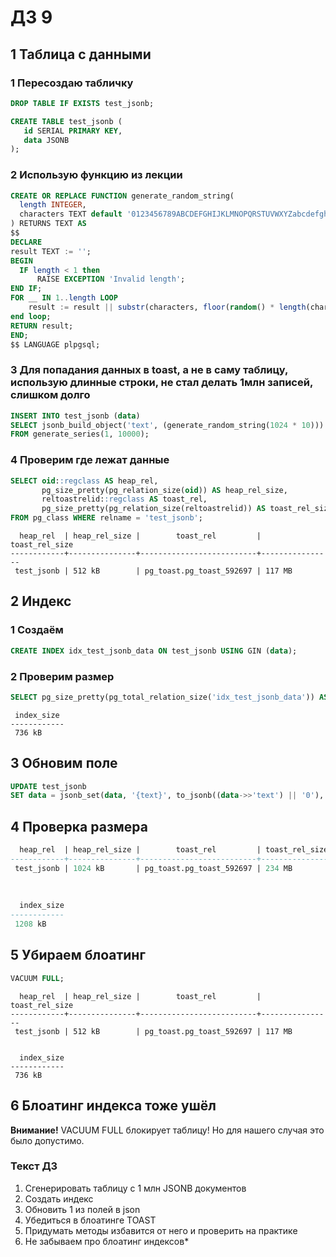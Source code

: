 # ДЗ 9

## 1 Таблица с данными

### 1 Пересоздаю табличку
```sql
DROP TABLE IF EXISTS test_jsonb;

CREATE TABLE test_jsonb (
   id SERIAL PRIMARY KEY,
   data JSONB
);
```

### 2 Использую функцию из лекции
    
```sql
CREATE OR REPLACE FUNCTION generate_random_string(
  length INTEGER,
  characters TEXT default '0123456789ABCDEFGHIJKLMNOPQRSTUVWXYZabcdefghijklmnopqrstuvwxyz'
) RETURNS TEXT AS
$$
DECLARE
result TEXT := '';
BEGIN
  IF length < 1 then
      RAISE EXCEPTION 'Invalid length';
END IF;
FOR __ IN 1..length LOOP
    result := result || substr(characters, floor(random() * length(characters))::int + 1, 1);
end loop;
RETURN result;
END;
$$ LANGUAGE plpgsql;
```

### 3 Для попадания данных в toast, а не в саму таблицу, использую длинные строки, не стал делать 1млн записей, слишком долго

```sql
INSERT INTO test_jsonb (data)
SELECT jsonb_build_object('text', (generate_random_string(1024 * 10)))
FROM generate_series(1, 10000);
```

### 4 Проверим где лежат данные
```sql
SELECT oid::regclass AS heap_rel,
       pg_size_pretty(pg_relation_size(oid)) AS heap_rel_size,
       reltoastrelid::regclass AS toast_rel,
       pg_size_pretty(pg_relation_size(reltoastrelid)) AS toast_rel_size
FROM pg_class WHERE relname = 'test_jsonb';
```

```
  heap_rel  | heap_rel_size |        toast_rel         | toast_rel_size 
------------+---------------+--------------------------+----------------
 test_jsonb | 512 kB        | pg_toast.pg_toast_592697 | 117 MB
```


## 2 Индекс
### 1 Создаём
```sql
CREATE INDEX idx_test_jsonb_data ON test_jsonb USING GIN (data);
```

### 2 Проверим размер
```sql
SELECT pg_size_pretty(pg_total_relation_size('idx_test_jsonb_data')) AS index_size;
```
```
 index_size 
------------
 736 kB
```

## 3 Обновим поле
```sql
UPDATE test_jsonb
SET data = jsonb_set(data, '{text}', to_jsonb((data->>'text') || '0'), true);
```

## 4 Проверка размера 
```sql
  heap_rel  | heap_rel_size |        toast_rel         | toast_rel_size 
------------+---------------+--------------------------+----------------
 test_jsonb | 1024 kB       | pg_toast.pg_toast_592697 | 234 MB
            
            
 
  index_size 
------------
 1208 kB
```

## 5 Убираем блоатинг

```sql
VACUUM FULL;
```
```
  heap_rel  | heap_rel_size |        toast_rel         | toast_rel_size 
------------+---------------+--------------------------+----------------
 test_jsonb | 512 kB        | pg_toast.pg_toast_592697 | 117 MB
 
 
  index_size 
------------
 736 kB
```

## 6 Блоатинг индекса тоже ушёл

**Внимание!** VACUUM FULL блокирует таблицу! Но для нашего случая это было допустимо.

### Текст ДЗ
1. Сгенерировать таблицу с 1 млн JSONB документов
2. Создать индекс
3. Обновить 1 из полей в json
4. Убедиться в блоатинге TOAST
5. Придумать методы избавится от него и проверить на практике
6. Не забываем про блоатинг индексов*